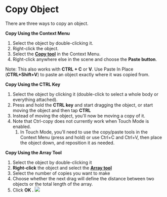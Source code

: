 # Copy Object

There are three ways to copy an object.

**Copy Using the Context Menu**

1. Select the object by double-clicking it.
2. Right-click the object.
3. Select the [**Copy tool**](tilt-array-copy-and-paste.md) in the Context Menu.
4. Right-click anywhere else in the scene and choose the **Paste button**.

Note: This also works with **CTRL + C** or **V**. Use Paste In Place (**CTRL+Shift+V**) to paste an object exactly where it was copied from.

**Copy Using the CTRL Key**

1. Select the object by clicking it (double-click to select a whole body or everything attached).
2. Press and hold the **CTRL key** and start dragging the object, or start moving the object and then tap **CTRL**
3. Instead of moving the object, you'll now be moving a copy of it.
4. Note that Ctrl-copy does not currently work when Touch Mode is enabled.&#x20;
   1. In Touch Mode, you'll need to use the copy/paste tools in the Context Menu (press and hold) or use Ctrl+C and Ctrl+V, then place the object down, and reposition it as needed.

**Copy Using the Array Tool**

1. Select the object by double-clicking it
2. **Right-click** the object and select the [**Array tool**](tilt-array-copy-and-paste.md)
3. Select the number of copies you want to make
4. Choose whether the next drag will define the distance between two objects or the total length of the array.
5. Click **OK .**  ![](<../.gitbook/assets/array\_properties (2).png>)
